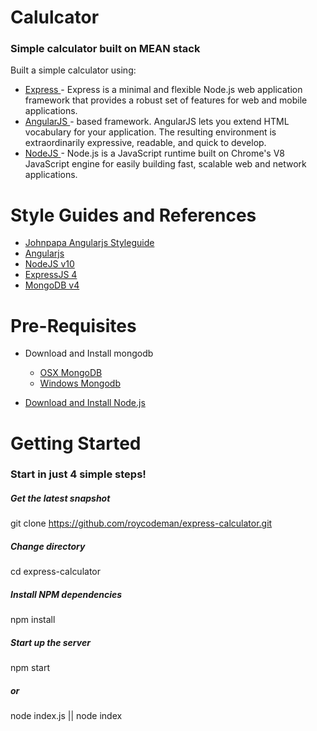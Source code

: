 # Calulcator
### Simple calculator built on MEAN stack

Built a simple calculator using:

* [ Express ](https://expressjs.com/) - Express is a minimal and flexible Node.js web application framework that provides a robust set of features for web and mobile applications.
* [ AngularJS ](https://angularjs.org/) - based framework. AngularJS lets you extend HTML vocabulary for your application. The resulting environment is extraordinarily expressive, readable, and quick to develop.
* [ NodeJS ](https://nodejs.org/en/) - Node.js is a JavaScript runtime built on Chrome's V8 JavaScript engine for easily building fast, scalable web and network applications.

# Style Guides and References
* [ Johnpapa Angularjs Styleguide ](https://github.com/johnpapa/angular-styleguide/tree/master/a1)
* [ Angularjs ](https://angularjs.org/)
* [ NodeJS v10 ](https://github.com/nodejs/Release#lts_schedule)
* [ ExpressJS 4 ](https://expressjs.com/en/4x/api.html)
* [ MongoDB v4 ](https://www.mongodb.com/download-center/community)

# Pre-Requisites
* Download and Install mongodb
    * [ OSX MongoDB ](https://docs.mongodb.com/manual/tutorial/install-mongodb-on-os-x/)
    * [ Windows Mongodb ](https://docs.mongodb.com/manual/tutorial/install-mongodb-on-windows/)

* [ Download and Install Node.js ](https://nodejs.org/en/)

# Getting Started
### Start in just 4 simple steps!

##### Get the latest snapshot
git clone https://github.com/roycodeman/express-calculator.git

##### Change directory
cd express-calculator

##### Install NPM dependencies
npm install

##### Start up the server
npm start
##### or
node index.js || node index